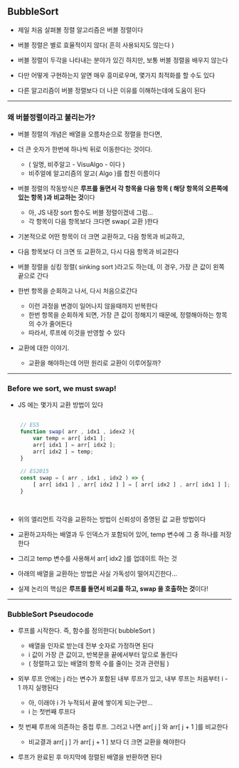 ## BubbleSort

- 제일 처음 살펴볼 정렬 알고리즘은 버블 정렬이다


- 버블 정렬은 별로 효율적이지 않다( 흔히 사용되지도 않는다 )


- 버블 정렬이 두각을 나타내는 분야가 있긴 하지만, 보통 버블 정렬을 배우지 않는다


- 다만 어떻게 구현하는지 알면 매우 흥미로우며, 몇가지 최적화를 할 수도 있다


- 다른 알고리즘이 버블 정렬보다 더 나은 이유를 이해하는데에 도움이 된다

---

### 왜 버블정렬이라고 불리는가?

- 버블 정렬의 개념은 배열을 오름차순으로 정렬을 한다면, 
- 더 큰 숫자가 한번에 하나씩 뒤로 이동한다는 것이다.
  - ( 일명, 비주알고 - VisuAlgo - 이다 )
  - 비주얼에 알고리즘의 알고( Algo )를 합친 이름이다

- 버블 정렬의 작동방식은 **루프를 돌면서 각 항목을 다음 항목 ( 해당 항목의 오른쪽에 있는 항목 )과 비교하는 것**이다
  - 아, JS 내장 sort 함수도 버블 정렬이겠네 그럼...
  - 각 항목이 다음 항목보다 크다면 swap( 교환 )한다


- 기본적으로 어떤 항목이 더 크면 교환하고, 다음 항목과 비교하고,
- 다음 항목보다 더 크면 또 교환하고, 다시 다음 항목과 비교한다


- 버블 정렬을 싱킹 정렬( sinking sort )라고도 하는데, 이 경우, 가장 큰 값이 왼쪽 끝으로 간다


- 한번 항목을 순회하고 나서, 다시 처음으로간다
  - 이런 과정을 변경이 일어나지 않을때까지 반복한다
  - 한번 항목을 순회하게 되면, 가장 큰 값이 정해지기 때문에, 정렬해아하는 항목의 수가 줄어든다
  - 따라서, 루프에 이것을 반영할 수 있다


- 교환에 대한 이야기.
  - 교환을 해야하는데 어떤 원리로 교환이 이루어질까?

---

### Before we sort, we must swap!

- JS 에는 몇가지 교환 방법이 있다

````javascript
    
    // ES5
    function swap( arr , idx1 , idex2 ){
        var temp = arr[ idx1 ];
        arr[ idx1 ] = arr[ idx2 ];
        arr[ idx2 ] = temp;
    }
    
    // ES2015
    const swap = ( arr , idx1 , idx2 ) => {
        [ arr[ idx1 ] , arr[ idx2 ] ] = [ arr[ idx2 ] , arr[ idx1 ] ];
    }
    
    

````

- 위의 엘리먼트 각각을 교환하는 방법이 신뢰성이 증명된 값 교환 방법이다


- 교환하고자하는 배열과 두 인덱스가 포함되어 있어, temp 변수에 그 중 하나를 저장한다


- 그리고 temp 변수를 사용해서 arr[ idx2 ]를 업데이트 하는 것


- 아래의 배열을 교환하는 방법은 사실 가독성이 떨어지긴한다...


- 실제 논리의 핵심은 **루프를 돌면서 비교를 하고, swap 을 호출하는 것**이다!

---

### BubbleSort Pseudocode

- 루프를 시작한다. 즉, 함수를 정의한다( bubbleSort )
  - 배열을 인자로 받는데 전부 숫자로 가정하면 된다
  - i 값이 가장 큰 값이고, 반복문을 끝에서부터 앞으로 돌린다
  - ( 정렬하고 있는 배열의 항목 수를 줄이는 것과 관련됨 )


- 외부 루프 안에는 j 라는 변수가 포함된 내부 루프가 있고, 내부 루프는 처음부터 i - 1 까지 실행된다
  - 아, 이래야 i 가 누적되서 끝에 쌓이게 되는구만...
  - i 는 첫번째 루프다


- 첫 번째 루프에 의존하는 중첩 루프. 그러고 나면 arr[ j ] 와 arr[ j + 1 ]를 비교한다
  - 비교결과 arr[ j ] 가 arr[ j + 1 ] 보다 더 크면 교환을 해야한다


- 루프가 완료된 후 마지막에 정렬된 배열을 반환하면 된다